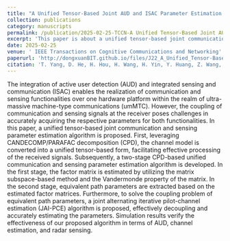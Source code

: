 ```yaml
---
title: "A Unified Tensor-Based Joint AUD and ISAC Parameter Estimation With Large-Scale User Access"
collection: publications
category: manuscripts
permalink: /publication/2025-02-25-TCCN-A Unified Tensor-Based Joint AUD and ISAC Parameter Estimation With Large-Scale User Access-number-22
excerpt: 'This paper is about a unified tensor-based joint communication and sensing parameter estimation algorithm.'
date: 2025-02-25
venue: ' IEEE Transactions on Cognitive Communications and Networking'
paperurl: 'http://dongxuanBIT.github.io/files/J22_A_Unified_Tensor-Based_Joint_AUD_and_ISAC_Parameter_Estimation_With_Large-Scale_User_Access.pdf'
citation: 'T. Yang, D. He, H. Hou, H. Wang, H. Yin, Y. Huang, Z. Wang, and T. Q.S. Quek, &quot;A Unified Tensor-Based Joint AUD and ISAC Parameter Estimation With Large-Scale User Access,&quot; <i>IEEE Trans. Cogn. Commun. Netw.</i>, , vol. 11, no. 5, pp. 3047-3061, Oct. 2025.'
---
```


The integration of active user detection (AUD) and integrated sensing and communication (ISAC) enables the realization of communication and sensing functionalities over one hardware platform within the realm of ultra-massive machine-type communications (umMTC). However, the coupling of communication and sensing signals at the receiver poses challenges in accurately acquiring the respective parameters for both functionalities. In this paper, a unified tensor-based joint communication and sensing parameter estimation algorithm is proposed. First, leveraging CANDECOMP/PARAFAC decomposition (CPD), the channel model is converted into a unified tensor-based form, facilitating effective processing of the received signals. Subsequently, a two-stage CPD-based unified communication and sensing parameter estimation algorithm is developed. In the first stage, the factor matrix is estimated by utilizing the matrix subspace-based method and the Vandermonde property of the matrix. In the second stage, equivalent path parameters are extracted based on the estimated factor matrices. Furthermore, to solve the coupling problem of equivalent path parameters, a joint alternating iterative pilot-channel estimation (JAI-PCE) algorithm is proposed, effectively decoupling and accurately estimating the parameters. Simulation results verify the effectiveness of our proposed algorithm in terms of AUD, channel estimation, and radar sensing.